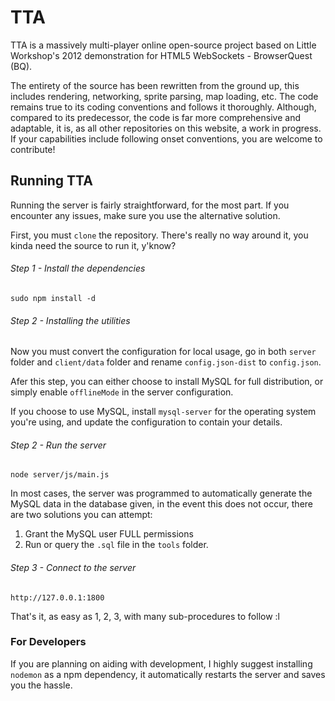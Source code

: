 # TTA

TTA is a massively multi-player online open-source project based on Little Workshop's 2012 demonstration for HTML5 WebSockets - BrowserQuest (BQ).

The entirety of the source has been rewritten from the ground up, this includes rendering, networking, sprite parsing, map loading, etc. The code remains true to its coding conventions and follows it thoroughly. Although, compared to its predecessor, the code is far more comprehensive and adaptable, it is, as all other repositories on this website, a work in progress. If your capabilities include following onset conventions, you are welcome to contribute!

## Running TTA

Running the server is fairly straightforward, for the most part. If you encounter any issues, make sure you use the alternative solution.

First, you must `clone` the repository. There's really no way around it, you kinda need the source to run it, y'know?

###### Step 1 - Install the dependencies

`sudo npm install -d`


###### Step 2 - Installing the utilities

Now you must convert the configuration for local usage, go in both `server` folder and `client/data` folder and rename `config.json-dist` to `config.json`.

Afer this step, you can either choose to install MySQL for full distribution, or simply enable `offlineMode` in the server configuration.

If you choose to use MySQL, install `mysql-server` for the operating system you're using, and update the configuration to contain your details.


###### Step 2 - Run the server

`node server/js/main.js`

In most cases, the server was programmed to automatically generate the MySQL data in the database given, in the event this does not occur, there are two solutions you can attempt:

1) Grant the MySQL user FULL permissions
2) Run or query the `.sql` file in the `tools` folder.

###### Step 3 - Connect to the server

`http://127.0.0.1:1800`


That's it, as easy as 1, 2, 3, with many sub-procedures to follow :l

### For Developers

If you are planning on aiding with development, I highly suggest installing `nodemon` as a npm dependency, it automatically restarts the server and saves you the hassle.
